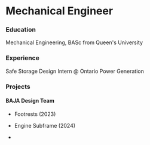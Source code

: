 # Mechanical Engineer 

### Education
Mechanical Engineering, BASc from Queen's University 

### Experience 
Safe Storage Design Intern @ Ontario Power Generation

### Projects 
#### BAJA Design Team 
- Footrests (2023)
- Engine Subframe (2024)



- 

<!--
**arianpudjo/arianpudjo** is a ✨ _special_ ✨ repository because its `README.md` (this file) appears on your GitHub profile.

Here are some ideas to get you started:

- 🔭 I’m currently working on ...
- 🌱 I’m currently learning ...
- 👯 I’m looking to collaborate on ...
- 🤔 I’m looking for help with ...
- 💬 Ask me about ...
- 📫 How to reach me: ...
- 😄 Pronouns: ...
- ⚡ Fun fact: ...
-->

